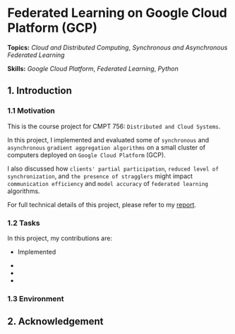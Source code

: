 # Federated Learning on Google Cloud Platform (GCP)

**Topics:** _Cloud and Distributed Computing_, _Synchronous and Asynchronous Federated Learning_

**Skills:** _Google Cloud Platform_, _Federated Learning_, _Python_

## 1. Introduction

### 1.1 Motivation

This is the course project for CMPT 756: `Distributed and Cloud Systems`.

In this project, I implemented and evaluated some of `synchronous` and `asynchronous` `gradient aggregation algorithms` on a small cluster of computers deployed on `Google Cloud Platform` (GCP).

I also discussed how `clients' partial participation`, `reduced level of synchronization`, and `the presence of stragglers` might impact `communication efficiency` and `model accuracy` of `federated learning` algorithms.

For full technical details of this project, please refer to my [report](FinalReport.pdf).

### 1.2 Tasks

In this project, my contributions are:

- Implemented 

-

-

-

### 1.3 Environment

## 2. Acknowledgement
